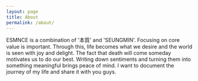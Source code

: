 ```yaml
---
layout: page
title: About
permalink: /about/
---
```


ESMNCE is a combination of '本質' and 'SEUNGMIN'. Focusing on core value is important. Through this, life becomes what we desire and the world is seen with joy and delight. The fact that death will come someday motivates us to do our best. Writing down sentiments and turning them into something meaningful brings peace of mind. I want to document the journey of my life and share it with you guys.
